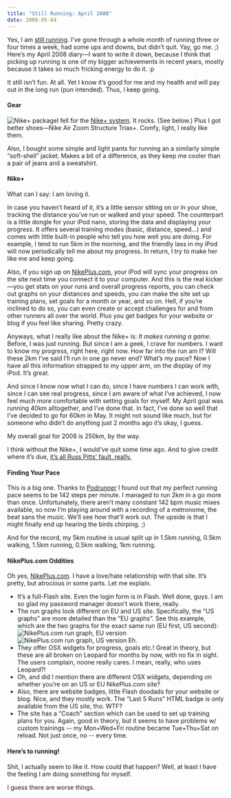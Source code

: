 ```yaml
---
title: "Still Running: April 2008"
date: 2008-05-04
---
```


Yes, I am [still running][1]. I’ve gone through a whole month of running three or four times a week, had some ups and downs, but didn’t quit. Yay, go me. ;)
Here’s my April 2008 diary—I want to write it down, because I think that picking up running is one of my bigger achievements in recent years, mostly because it takes so much fricking energy to do it. :p

It still isn’t fun. At all. Yet I know it’s good for me and my health and will pay out in the long run (pun intended). Thus, I keep going.

#### Gear

![Nike+ package][2]I fell for the [Nike+ system][3]. It rocks. (See below.)
Plus I got better shoes—Nike Air Zoom Structure Triax+. Comfy, light, I really like them.

Also, I bought some simple and light pants for running an a similarly simple
“soft-shell” jacket. Makes a bit of a difference, as they keep me cooler than a pair of jeans and a sweatshirt.

#### Nike+

What can I say: I am loving it.

In case you haven’t heard of it, it’s a little sensor sitting on or in your shoe, tracking the distance you’ve run or walked and your speed. The counterpart is a little dongle for your iPod nano, storing the data and displaying your progress. It offers several training modes (basic, distance,
speed…) and comes with little built-in people who tell you how well you are doing. For example, I tend to run 5km in the morning, and the friendly lass in my iPod will now periodically tell me about my progress. In return, I try to make her like me and keep going.

Also, if you sign up on [NikePlus.com][3], your iPod will sync your progress on the site next time you connect it to your computer. And this is the real kicker—you get stats on your runs and overall progress reports, you can check out graphs on your distances and speeds, you can make the site set up training plans, set goals for a month or year, and so on. Hell, if you’re inclined to do so, you can even create or accept challenges for and from other runners all over the world. Plus you get badges for your website or blog if you feel like sharing. Pretty crazy.

Anyways, what I really like about the Nike+ is: _It makes running a game._ Before, I was just running. But since I am a geek, I crave for numbers. I want to know my progress, right here, right now. How far into the run am I? Will these 2km I’ve said I’ll run in one go never end? What’s my pace? Now I have all this information strapped to my upper arm, on the display of my iPod. It’s great.

And since I know now what I can do, since I have numbers I can work with,
since I can see real progress, since I am aware of what I’ve achieved, I now feel much more comfortable with setting goals for myself. My April goal was running 40km alltogether, and I’ve done that. In fact, I’ve done so well that I’ve decided to go for 60km in May. It might not sound like much, but for someone who didn’t do anything just 2 months ago it’s okay, I guess.

My overall goal for 2008 is 250km, by the way.

I think without the Nike+, I would’ve quit some time ago. And to give credit where it’s due, [it’s all Russ Pitts’ fault, really.][4]

#### Finding Your Pace

This is a big one. Thanks to [Podrunner][5] I found out that my perfect running pace seems to be 142 steps per minute. I managed to run 2km in a go more than once. Unfortunately, there aren’t many constant 142 bpm music mixes available, so now I’m playing around with a recording of a metronome, the beat sans the music. We’ll see how that’ll work out. The upside is that I might finally end up hearing the birds chirping. ;)

And for the record, my 5km routine is usual split up in 1.5km running, 0.5km walking, 1.5km running, 0.5km walking, 1km running.

#### NikePlus.com Oddities

Oh yes, [NikePlus.com][3]. I have a love/hate relationship with that site.
It’s pretty, but atrocious in some parts. Let me explain.

* It’s a full-Flash site. Even the login form is in Flash. Well done, guys. I am so glad my password manager doesn’t work there, really.
* The run graphs look different on EU and US site. Specifically, the “US graphs” are more detailed than the “EU graphs”. See this example, which are the two graphs for the exact same run (EU first, US second): ![NikePlus.com run graph, EU version][6]![NikePlus.com run graph, US version][7] Eh.
* They offer OSX widgets for progress, goals etc.! Great in theory, but these are all broken on Leopard for months by now, with no fix in sight. The users complain, noone really cares. I mean, really, who uses Leopard?!
* Oh, and did I mention there are different OSX widgets, depending on whether you’re on an US or EU NikePlus.com site?
* Also, there are website badges, little Flash doodads for your website or blog. Nice, and they mostly work. The “Last 5 Runs” HTML badge is only available from the US site, tho. WTF?
* The site has a “Coach” section which can be used to set up training plans for you. Again, good in theory, but it seems to have problems w/ custom trainings -- my Mon+Wed+Fri routine became Tue+Thu+Sat on reload. Not just once, no -- every time.

#### Here’s to running!

Shit, I actually seem to like it. How could that happen? Well, at least I have the feeling I am doing something for myself.

I guess there are worse things.

[1]: http://carlo.zottmann.org/2008/03/28/i-like-it-auto-suggestion/
[2]: //dl.dropbox.com/u/7298/blog/wp-content/2008/05/nikeplus.png (Nike+ package)
[3]: http://nikeplus.com/
[4]: http://www.escapistmagazine.com/articles/view/issues/issue_144/3546-Master-Chief-in-Sneakers-Making-Life-Not-Suck
[5]: http://podrunner.com/
[6]: //dl.dropbox.com/u/7298/blog/wp-content/2008/05/nikepluscom_eu.png (NikePlus.com run graph, EU version)
[7]: //dl.dropbox.com/u/7298/blog/wp-content/2008/05/nikepluscom_us.png (NikePlus.com run graph, US version)

